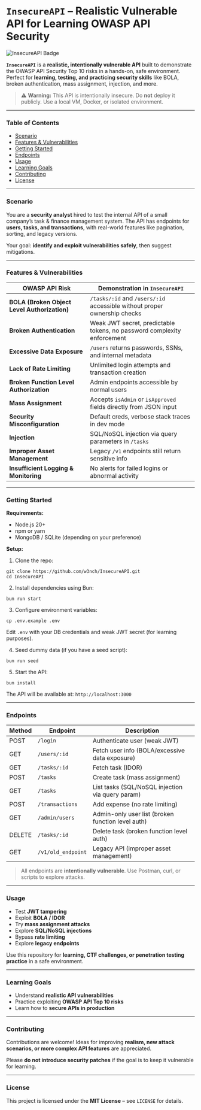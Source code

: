 # `InsecureAPI` – Realistic Vulnerable API for Learning OWASP API Security

![InsecureAPI Badge](https://img.shields.io/badge/InsecureAPI-OWASP%20API%20Top%2010-red)  

**`InsecureAPI`** is a **realistic, intentionally vulnerable API** built to demonstrate the OWASP API Security Top 10 risks in a hands-on, safe environment. Perfect for **learning, testing, and practicing security skills** like BOLA, broken authentication, mass assignment, injection, and more.  

> ⚠️ **Warning:** This API is intentionally insecure. Do **not** deploy it publicly. Use a local VM, Docker, or isolated environment.

---

### Table of Contents

- [Scenario](#scenario)  
- [Features & Vulnerabilities](#features--vulnerabilities)  
- [Getting Started](#getting-started)  
- [Endpoints](#endpoints)  
- [Usage](#usage)  
- [Learning Goals](#learning-goals)  
- [Contributing](#contributing)  
- [License](#license)  

---

### Scenario

You are a **security analyst** hired to test the internal API of a small company’s task & finance management system. The API has endpoints for **users, tasks, and transactions**, with real-world features like pagination, sorting, and legacy versions.  

Your goal: **identify and exploit vulnerabilities safely**, then suggest mitigations.

---

### Features & Vulnerabilities

| OWASP API Risk | Demonstration in `InsecureAPI` |
|----------------|-------------------------------|
| **BOLA (Broken Object Level Authorization)** | `/tasks/:id` and `/users/:id` accessible without proper ownership checks |
| **Broken Authentication** | Weak JWT secret, predictable tokens, no password complexity enforcement |
| **Excessive Data Exposure** | `/users` returns passwords, SSNs, and internal metadata |
| **Lack of Rate Limiting** | Unlimited login attempts and transaction creation |
| **Broken Function Level Authorization** | Admin endpoints accessible by normal users |
| **Mass Assignment** | Accepts `isAdmin` or `isApproved` fields directly from JSON input |
| **Security Misconfiguration** | Default creds, verbose stack traces in dev mode |
| **Injection** | SQL/NoSQL injection via query parameters in `/tasks` |
| **Improper Asset Management** | Legacy `/v1` endpoints still return sensitive info |
| **Insufficient Logging & Monitoring** | No alerts for failed logins or abnormal activity |

---

### Getting Started

**Requirements:**

- Node.js 20+  
- npm or yarn  
- MongoDB / SQLite (depending on your preference)  

**Setup:**

1. Clone the repo:

```shell
git clone https://github.com/w3nch/InsecureAPI.git
cd InsecureAPI
```



2. Install dependencies using Bun:
```shell
bun run start
```

3. Configure environment variables:
```shell
cp .env.example .env
```

Edit `.env` with your DB credentials and weak JWT secret (for learning purposes).

4. Seed dummy data (if you have a seed script):
```shell
bun run seed
```

5. Start the API:

```shell
bun install
```



The API will be available at: `http://localhost:3000`

---

### Endpoints

| Method | Endpoint | Description |
|--------|----------|-------------|
| POST | `/login` | Authenticate user (weak JWT) |
| GET | `/users/:id` | Fetch user info (BOLA/excessive data exposure) |
| GET | `/tasks/:id` | Fetch task (IDOR) |
| POST | `/tasks` | Create task (mass assignment) |
| GET | `/tasks` | List tasks (SQL/NoSQL injection via query param) |
| POST | `/transactions` | Add expense (no rate limiting) |
| GET | `/admin/users` | Admin-only user list (broken function level auth) |
| DELETE | `/tasks/:id` | Delete task (broken function level auth) |
| GET | `/v1/old_endpoint` | Legacy API (improper asset management) |

> All endpoints are **intentionally vulnerable**. Use Postman, curl, or scripts to explore attacks.

---

### Usage

- Test **JWT tampering**  
- Exploit **BOLA / IDOR**  
- Try **mass assignment attacks**  
- Explore **SQL/NoSQL injections**  
- Bypass **rate limiting**  
- Explore **legacy endpoints**  

Use this repository for **learning, CTF challenges, or penetration testing practice** in a safe environment.

---

### Learning Goals

- Understand **realistic API vulnerabilities**  
- Practice exploiting **OWASP API Top 10 risks**  
- Learn how to **secure APIs in production**  

---

### Contributing

Contributions are welcome! Ideas for improving **realism, new attack scenarios, or more complex API features** are appreciated.  

Please **do not introduce security patches** if the goal is to keep it vulnerable for learning.

---

### License

This project is licensed under the **MIT License** – see `LICENSE` for details.
